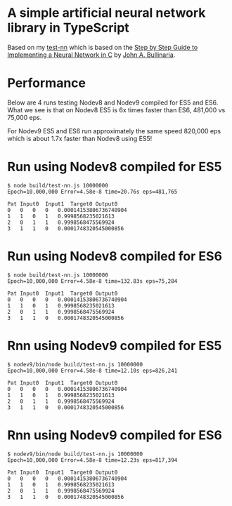 # A simple artificial neural network library in TypeScript

Based on my [test-nn](https://github.com/winksaville/test-nn) which is based
on the [Step by Step Guide to Implementing a Neural Network in C](http://www.cs.bham.ac.uk/~jxb/INC/nn.html)
by [John A. Bullinaria](http://www.cs.bham.ac.uk/~jxb/).

# Performance
Below are 4 runs testing Nodev8 and Nodev9 compiled for ES5 and ES6.
What we see is that on Nodev8 ES5 is 6x times faster than ES6, 481,000 vs 75,000 eps.

For Nodev9 ES5 and ES6 run approximately the same speed 820,000 eps which is
about 1.7x faster than Nodev8 using ES5!


# Run using Nodev8 compiled for ES5
```
$ node build/test-nn.js 10000000
Epoch=10,000,000 Error=4.58e-8 time=20.76s eps=481,765

Pat	Input0	Input1	Target0	Output0
0	0	0	0	0.00014153806736740904
1	1	0	1	0.9998568235021613
2	0	1	1	0.9998568475569924
3	1	1	0	0.0001748320545000856
```

# Run using Nodev8 compiled for ES6
```
$ node build/test-nn.js 10000000
Epoch=10,000,000 Error=4.58e-8 time=132.83s eps=75,284

Pat	Input0	Input1	Target0	Output0
0	0	0	0	0.00014153806736740904
1	1	0	1	0.9998568235021613
2	0	1	1	0.9998568475569924
3	1	1	0	0.0001748320545000856
```

# Rnn using Nodev9 compiled for ES5
```
$ nodev9/bin/node build/test-nn.js 10000000
Epoch=10,000,000 Error=4.58e-8 time=12.10s eps=826,241

Pat	Input0	Input1	Target0	Output0
0	0	0	0	0.00014153806736740904
1	1	0	1	0.9998568235021613
2	0	1	1	0.9998568475569924
3	1	1	0	0.0001748320545000856
```

# Rnn using Nodev9 compiled for ES6
```
$ nodev9/bin/node build/test-nn.js 10000000
Epoch=10,000,000 Error=4.58e-8 time=12.23s eps=817,394

Pat	Input0	Input1	Target0	Output0
0	0	0	0	0.00014153806736740904
1	1	0	1	0.9998568235021613
2	0	1	1	0.9998568475569924
3	1	1	0	0.0001748320545000856
```
